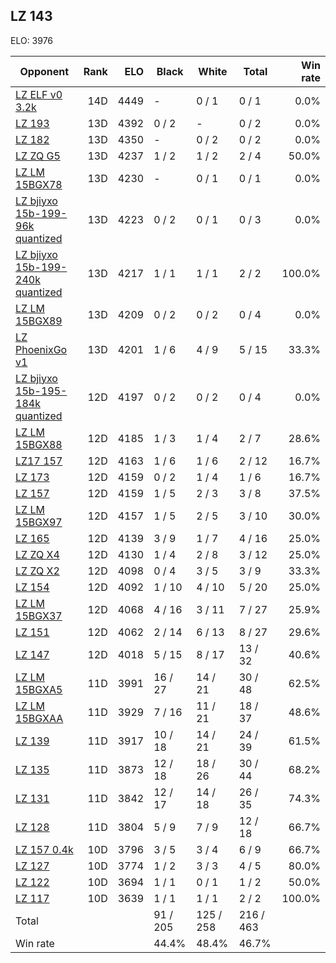## LZ 143 ##

ELO: 3976

Opponent | Rank | ELO | Black | White | Total | Win rate
---------|-----:|----:|-------|-------|-------|-------:
[LZ ELF v0 3.2k](LZ%20ELF%20v0%203.2k.md) | 14D | 4449 | - | 0 / 1 | 0 / 1 | 0.0%
[LZ 193](LZ%20193.md) | 13D | 4392 | 0 / 2 | - | 0 / 2 | 0.0%
[LZ 182](LZ%20182.md) | 13D | 4350 | - | 0 / 2 | 0 / 2 | 0.0%
[LZ ZQ G5](LZ%20ZQ%20G5.md) | 13D | 4237 | 1 / 2 | 1 / 2 | 2 / 4 | 50.0%
[LZ LM 15BGX78](LZ%20LM%2015BGX78.md) | 13D | 4230 | - | 0 / 1 | 0 / 1 | 0.0%
[LZ bjiyxo 15b-199-96k quantized](LZ%20bjiyxo%2015b-199-96k%20quantized.md) | 13D | 4223 | 0 / 2 | 0 / 1 | 0 / 3 | 0.0%
[LZ bjiyxo 15b-199-240k quantized](LZ%20bjiyxo%2015b-199-240k%20quantized.md) | 13D | 4217 | 1 / 1 | 1 / 1 | 2 / 2 | 100.0%
[LZ LM 15BGX89](LZ%20LM%2015BGX89.md) | 13D | 4209 | 0 / 2 | 0 / 2 | 0 / 4 | 0.0%
[LZ PhoenixGo v1](LZ%20PhoenixGo%20v1.md) | 13D | 4201 | 1 / 6 | 4 / 9 | 5 / 15 | 33.3%
[LZ bjiyxo 15b-195-184k quantized](LZ%20bjiyxo%2015b-195-184k%20quantized.md) | 12D | 4197 | 0 / 2 | 0 / 2 | 0 / 4 | 0.0%
[LZ LM 15BGX88](LZ%20LM%2015BGX88.md) | 12D | 4185 | 1 / 3 | 1 / 4 | 2 / 7 | 28.6%
[LZ17 157](LZ17%20157.md) | 12D | 4163 | 1 / 6 | 1 / 6 | 2 / 12 | 16.7%
[LZ 173](LZ%20173.md) | 12D | 4159 | 0 / 2 | 1 / 4 | 1 / 6 | 16.7%
[LZ 157](LZ%20157.md) | 12D | 4159 | 1 / 5 | 2 / 3 | 3 / 8 | 37.5%
[LZ LM 15BGX97](LZ%20LM%2015BGX97.md) | 12D | 4157 | 1 / 5 | 2 / 5 | 3 / 10 | 30.0%
[LZ 165](LZ%20165.md) | 12D | 4139 | 3 / 9 | 1 / 7 | 4 / 16 | 25.0%
[LZ ZQ X4](LZ%20ZQ%20X4.md) | 12D | 4130 | 1 / 4 | 2 / 8 | 3 / 12 | 25.0%
[LZ ZQ X2](LZ%20ZQ%20X2.md) | 12D | 4098 | 0 / 4 | 3 / 5 | 3 / 9 | 33.3%
[LZ 154](LZ%20154.md) | 12D | 4092 | 1 / 10 | 4 / 10 | 5 / 20 | 25.0%
[LZ LM 15BGX37](LZ%20LM%2015BGX37.md) | 12D | 4068 | 4 / 16 | 3 / 11 | 7 / 27 | 25.9%
[LZ 151](LZ%20151.md) | 12D | 4062 | 2 / 14 | 6 / 13 | 8 / 27 | 29.6%
[LZ 147](LZ%20147.md) | 12D | 4018 | 5 / 15 | 8 / 17 | 13 / 32 | 40.6%
[LZ LM 15BGXA5](LZ%20LM%2015BGXA5.md) | 11D | 3991 | 16 / 27 | 14 / 21 | 30 / 48 | 62.5%
[LZ LM 15BGXAA](LZ%20LM%2015BGXAA.md) | 11D | 3929 | 7 / 16 | 11 / 21 | 18 / 37 | 48.6%
[LZ 139](LZ%20139.md) | 11D | 3917 | 10 / 18 | 14 / 21 | 24 / 39 | 61.5%
[LZ 135](LZ%20135.md) | 11D | 3873 | 12 / 18 | 18 / 26 | 30 / 44 | 68.2%
[LZ 131](LZ%20131.md) | 11D | 3842 | 12 / 17 | 14 / 18 | 26 / 35 | 74.3%
[LZ 128](LZ%20128.md) | 11D | 3804 | 5 / 9 | 7 / 9 | 12 / 18 | 66.7%
[LZ 157 0.4k](LZ%20157%200.4k.md) | 10D | 3796 | 3 / 5 | 3 / 4 | 6 / 9 | 66.7%
[LZ 127](LZ%20127.md) | 10D | 3774 | 1 / 2 | 3 / 3 | 4 / 5 | 80.0%
[LZ 122](LZ%20122.md) | 10D | 3694 | 1 / 1 | 0 / 1 | 1 / 2 | 50.0%
[LZ 117](LZ%20117.md) | 10D | 3639 | 1 / 1 | 1 / 1 | 2 / 2 | 100.0%
Total | | | 91 / 205 | 125 / 258 | 216 / 463 | 
Win rate| | | 44.4% | 48.4% | 46.7% | 
